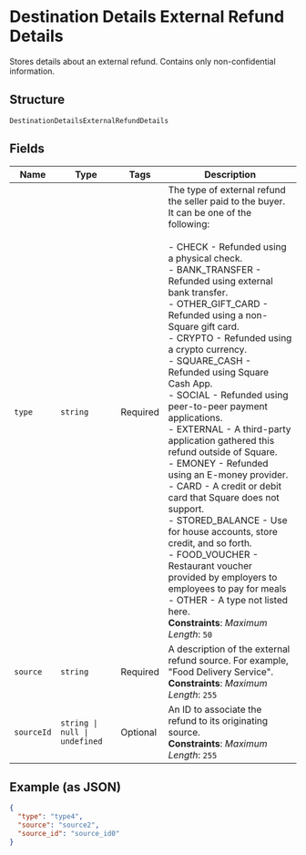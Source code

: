 <!-- Optimized: 2025-10-06 -->
<!-- RPM: 1.6.2.1.1.6.2.1_destination-details-external-refund-details_20251006 -->
<!-- Session: E2E RPM DNA Application -->
<!-- AOM: RND (Reggie & Dro) -->
<!-- COI: TECHNOLOGY -->
<!-- RPM: HIGH -->
<!-- ACTION: BUILD -->

# Destination Details External Refund Details

Stores details about an external refund. Contains only non-confidential information.

## Structure

`DestinationDetailsExternalRefundDetails`

## Fields

| Name | Type | Tags | Description |
|  --- | --- | --- | --- |
| `type` | `string` | Required | The type of external refund the seller paid to the buyer. It can be one of the<br>following:<br><br>- CHECK - Refunded using a physical check.<br>- BANK_TRANSFER - Refunded using external bank transfer.<br>- OTHER\_GIFT\_CARD - Refunded using a non-Square gift card.<br>- CRYPTO - Refunded using a crypto currency.<br>- SQUARE_CASH - Refunded using Square Cash App.<br>- SOCIAL - Refunded using peer-to-peer payment applications.<br>- EXTERNAL - A third-party application gathered this refund outside of Square.<br>- EMONEY - Refunded using an E-money provider.<br>- CARD - A credit or debit card that Square does not support.<br>- STORED_BALANCE - Use for house accounts, store credit, and so forth.<br>- FOOD_VOUCHER - Restaurant voucher provided by employers to employees to pay for meals<br>- OTHER - A type not listed here.<br>**Constraints**: *Maximum Length*: `50` |
| `source` | `string` | Required | A description of the external refund source. For example,<br>"Food Delivery Service".<br>**Constraints**: *Maximum Length*: `255` |
| `sourceId` | `string \| null \| undefined` | Optional | An ID to associate the refund to its originating source.<br>**Constraints**: *Maximum Length*: `255` |

## Example (as JSON)

```json
{
  "type": "type4",
  "source": "source2",
  "source_id": "source_id0"
}
```
